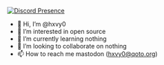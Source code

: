 [![Discord Presence](https://lanyard.cnrad.dev/api/330963539475038209)](https://discord.com/users/330963539475038209)

- 👋 Hi, I’m @hxvy0
- 👀 I’m interested in open source
- 🌱 I’m currently learning nothing
- 💞️ I’m looking to collaborate on nothing
- 📫 How to reach me mastodon (hxvy0@qoto.org)

<!---
hxvy0/hxvy0 is a ✨ special ✨ repository because its `README.md` (this file) appears on your GitHub profile.
You can click the Preview link to take a look at your changes.
--->
